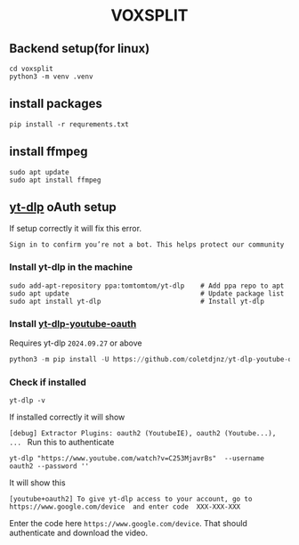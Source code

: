 <h1 style="text-align:center">VOXSPLIT</h1>

## Backend setup(for linux)

```
cd voxsplit
python3 -m venv .venv
```

## install packages

```
pip install -r requrements.txt
```

## install ffmpeg

```
sudo apt update
sudo apt install ffmpeg
```

## [yt-dlp](https://github.com/yt-dlp/yt-dlp/wiki/Installation) oAuth setup

If setup correctly it will fix this error.

`Sign in to confirm you’re not a bot. This helps protect our community`

### Install yt-dlp in the machine

```
sudo add-apt-repository ppa:tomtomtom/yt-dlp    # Add ppa repo to apt
sudo apt update                                 # Update package list
sudo apt install yt-dlp                         # Install yt-dlp
```

### Install [yt-dlp-youtube-oauth](https://github.com/coletdjnz/yt-dlp-youtube-oauth2)

Requires yt-dlp `2024.09.27` or above

```py
python3 -m pip install -U https://github.com/coletdjnz/yt-dlp-youtube-oauth2/archive/refs/heads/master.zip
```

### Check if installed

```
yt-dlp -v
```

If installed correctly it will show

`[debug] Extractor Plugins: oauth2 (YoutubeIE), oauth2 (Youtube...), ...
`
Run this to authenticate

```
yt-dlp "https://www.youtube.com/watch?v=C253MjavrBs"  --username oauth2 --password ''
```

It will show this

`[youtube+oauth2] To give yt-dlp access to your account, go to  https://www.google.com/device  and enter code  XXX-XXX-XXX`

Enter the code here `https://www.google.com/device`. That should authenticate and download the video.
